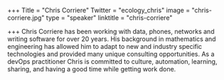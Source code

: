 +++
Title = "Chris Corriere"
Twitter = "ecology_chris"
image = "chris-corriere.jpg"
type = "speaker"
linktitle = "chris-corriere"

+++
Chris Corriere has been working with data, phones, networks and writing software for over 20 years. His background in mathematics and engineering has allowed him to adapt to new and industry specific technologies and provided many unique consulting opportunities. As a devOps practitioner Chris is committed to culture, automation, learning, sharing, and having a good time while getting work done.